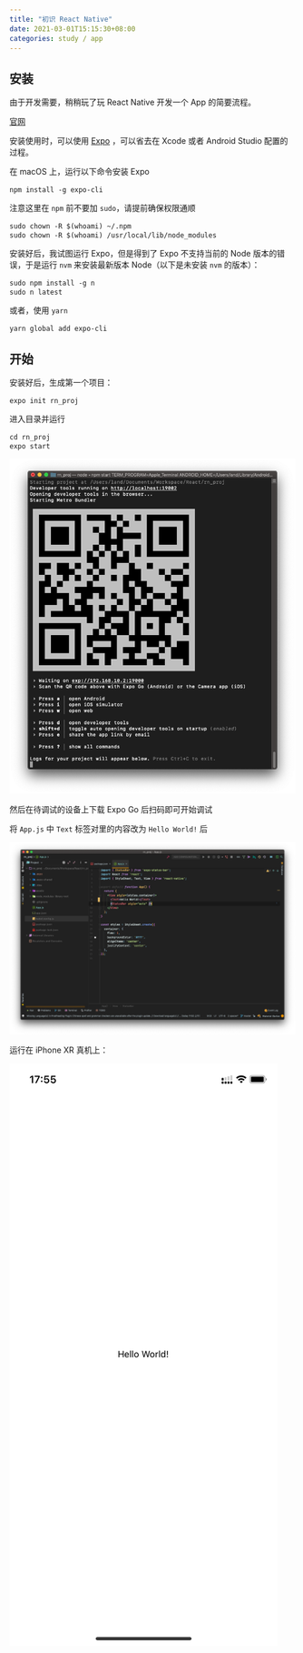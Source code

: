 ```yaml
---
title: "初识 React Native"
date: 2021-03-01T15:15:30+08:00
categories: study / app
---
```


## 安装

由于开发需要，稍稍玩了玩 React Native 开发一个 App 的简要流程。

[官网](https://reactnative.dev/)

安装使用时，可以使用 [Expo](https://expo.io/) ，可以省去在 Xcode 或者 Android Studio 配置的过程。

在 macOS 上，运行以下命令安装 Expo

```shell
npm install -g expo-cli
```

注意这里在 `npm` 前不要加 `sudo`，请提前确保权限通顺

```shell
sudo chown -R $(whoami) ~/.npm
sudo chown -R $(whoami) /usr/local/lib/node_modules
```

安装好后，我试图运行 Expo，但是得到了 Expo 不支持当前的 Node 版本的错误，于是运行 `nvm` 来安装最新版本 Node（以下是未安装 `nvm` 的版本）：

```shell
sudo npm install -g n
sudo n latest
```

或者，使用 `yarn`

```shell
yarn global add expo-cli
```

## 开始

安装好后，生成第一个项目：

```shell
expo init rn_proj
```

进入目录并运行

```shell
cd rn_proj
expo start
```

![](assets/start.png)

然后在待调试的设备上下载 Expo Go 后扫码即可开始调试

将 `App.js` 中 `Text` 标签对里的内容改为 `Hello World!` 后

![](assets/coding.png)

运行在 iPhone XR 真机上：

![](assets/real_device.PNG)

